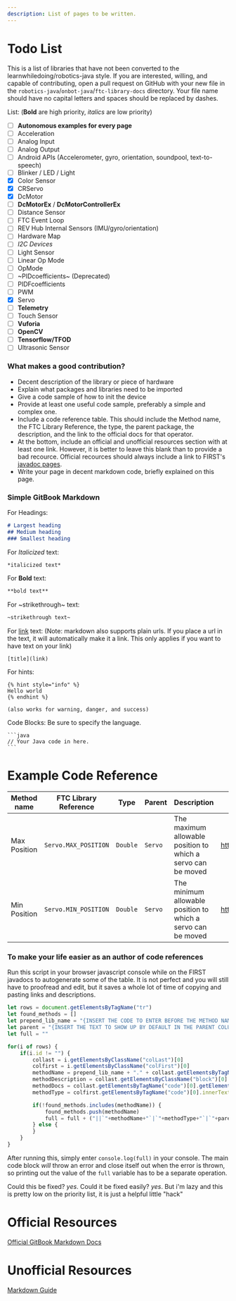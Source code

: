 ```yaml
---
description: List of pages to be written.
---
```


# Todo List

This is a list of libraries that have not been converted to the learnwhiledoing/robotics-java style. If you are interested, willing, and capable of contributing, open a pull request on GitHub with your new file in the `robotics-java`/`onbot-java`/`ftc-library-docs` directory. Your file name should have no capital letters and spaces should be replaced by dashes.

List: (**Bold** are high priority, *italics* are low priority)
- [ ] **Autonomous examples for every page**
- [ ] Acceleration
- [ ] Analog Input
- [ ] Analog Output
- [ ] Android APIs (Accelerometer, gyro, orientation, soundpool, text-to-speech)
- [ ] Blinker / LED / Light
- [x] Color Sensor
- [x] CRServo
- [x] DcMotor
- [ ] **DcMotorEx** / **DcMotorControllerEx**
- [ ] Distance Sensor
- [ ] FTC Event Loop
- [ ] REV Hub Internal Sensors (IMU/gyro/orientation)
- [ ] Hardware Map
- [ ] *I2C Devices*
- [ ] Light Sensor
- [ ] Linear Op Mode
- [ ] OpMode
- [ ] ~PIDcoefficients~ (Deprecated)
- [ ] PIDFcoefficients
- [ ] PWM
- [x] Servo
- [ ] **Telemetry**
- [ ] Touch Sensor
- [ ] **Vuforia**
- [ ] **OpenCV**
- [ ] **Tensorflow/TFOD**
- [ ] Ultrasonic Sensor

### What makes a good contribution?
- Decent description of the library or piece of hardware
- Explain what packages and libraries need to be imported
- Give a code sample of how to init the device
- Provide at least one useful code sample, preferably a simple and complex one.
- Include a code reference table. This should include the Method name, the FTC Library Reference, the type, the parent package, the description, and the link to the official docs for that operator.
- At the bottom, include an official and unofficial resources section with at least one link. However, it is better to leave this blank than to provide a bad recource. Official recources should always include a link to FIRST's [javadoc pages](https://ftctechnh.github.io/ftc_app/doc/javadoc/).
- Write your page in decent markdown code, briefly explained on this page.

### Simple GitBook Markdown


For Headings:
```markdown
# Largest heading
## Medium heading
### Smallest heading
```
For *Italicized* text:
```markdown
*italicized text*
```
For **Bold** text:
```markdown
**bold text**
```
For ~strikethrough~ text:
```markdown
~strikethrough text~
```
For [link]() text: (Note: markdown also supports plain urls. If you place a url in the text, it will automatically make it a link. This only applies if you want to have text on your link)
```
[title](link)
```
For hints:
```
{% hint style="info" %}
Hello world
{% endhint %}

(also works for warning, danger, and success)
```
Code Blocks: Be sure to specify the language.
<pre><code>```java
// Your Java code in here.
```
</code></pre>

# Example Code Reference

|Method name|FTC Library Reference|Type|Parent|Description|Documentation|
|-|-|-|-|-|-|
|Max Position|`Servo.MAX_POSITION`|`Double`|`Servo`|The maximum allowable position to which a servo can be moved|https://ftctechnh.github.io/ftc_app/doc/javadoc/com/qualcomm/robotcore/hardware/Servo.html#MAX_POSITION|
|Min Position|`Servo.MIN_POSITION`|`Double`|`Servo`|The minimum allowable position to which a servo can be moved|https://ftctechnh.github.io/ftc_app/doc/javadoc/com/qualcomm/robotcore/hardware/Servo.html#MIN_POSITION|

### To make your life easier as an author of code references
Run this script in your browser javascript console while on the FIRST javadocs to autogenerate some of the table. It is not perfect and you will still have to proofread and edit, but it saves a whole lot of time of copying and pasting links and descriptions.
```javascript
let rows = document.getElementsByTagName("tr")
let found_methods = []
let prepend_lib_name = "{INSERT THE CODE TO ENTER BEFORE THE METHOD NAME IN THE FTC LIBRARY REFERENCE COLUMN}"
let parent = "{INSERT THE TEXT TO SHOW UP BY DEFAULT IN THE PARENT COLUMN}"
let full = ""

for(i of rows) {
    if(i.id != "") {
        collast = i.getElementsByClassName("colLast")[0]
        colfirst = i.getElementsByClassName("colFirst")[0]
        methodName = prepend_lib_name + "." + collast.getElementsByTagName("code")[0].innerText.split("(")[0] + "()";
        methodDescription = collast.getElementsByClassName("block")[0].innerText
        methodDocs = collast.getElementsByTagName("code")[0].getElementsByTagName("a")[0].href
        methodType = colfirst.getElementsByTagName("code")[0].innerText

        if(!found_methods.includes(methodName)) {
            found_methods.push(methodName)
            full = full + ("||`"+methodName+"`|`"+methodType+"`|`"+parent+"`|"+methodDescription+"|"+methodDocs+"|\n")
        } else {
        }
    }
}
```
After running this, simply enter `console.log(full)` in your console. The main code block *will* throw an error and close itself out when the error is thrown, so printing out the value of the `full` variable has to be a separate operation.

Could this be fixed? *yes*. Could it be fixed easily? *yes*. But i'm lazy and this is pretty low on the priority list, it is just a helpful little "hack"

# Official Resources
[Official GitBook Markdown Docs](https://docs.gitbook.com/editing-content/markdown)

# Unofficial Resources
[Markdown Guide](https://www.markdownguide.org/cheat-sheet/)
